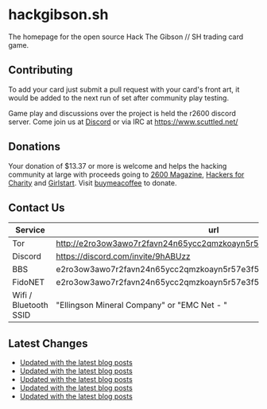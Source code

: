 # hackgibson.sh
The homepage for the open source Hack The Gibson // SH trading card game.


## Contributing

To add your card just submit a pull request with your card's front art, it would be added to the next run of set after community play testing.

Game play and discussions over the project is held the r2600 discord server. Come join us at [Discord](https://discord.com/invite/9hABUzz) or via IRC at https://www.scuttled.net/


## Donations

Your donation of $13.37 or more is welcome and helps the hacking community at large with proceeds going to [2600 Magazine](https://2600.com/), [Hackers for Charity](https://hackersforcharity.org) and [Girlstart](https://girlstart.org).  Visit [buymeacoffee](https://www.buymeacoffee.com/hackgibson.sh) to donate.


## Contact Us

Service | url
-|-
Tor | http://e2ro3ow3awo7r2favn24n65ycc2qmzkoayn5r57e3f56nvjwdcgg32ad.onion
Discord | https://discord.com/invite/9hABUzz
BBS | e2ro3ow3awo7r2favn24n65ycc2qmzkoayn5r57e3f56nvjwdcgg32ad.onion:23
FidoNET | e2ro3ow3awo7r2favn24n65ycc2qmzkoayn5r57e3f56nvjwdcgg32ad.onion:24554
Wifi / Bluetooth SSID | "Ellingson Mineral Company" or "EMC Net - <fidonet address>"

## Latest Changes
<!-- BLOG-POST-LIST:START -->
- [Updated with the latest blog posts](https://github.com/DFW2600/hackgibson.sh/commit/a5b4cad0098d6ca8ea7227d8c5db6ab2f45f2d0a)
- [Updated with the latest blog posts](https://github.com/DFW2600/hackgibson.sh/commit/08efeae8296f0dabae0809cb6f31f8a2578a866b)
- [Updated with the latest blog posts](https://github.com/DFW2600/hackgibson.sh/commit/630d3aabd0efc71430b294c894984fdaac6383f3)
- [Updated with the latest blog posts](https://github.com/DFW2600/hackgibson.sh/commit/ed81b28cd4ca48d9ce6770fd4987696ebd958461)
- [Updated with the latest blog posts](https://github.com/DFW2600/hackgibson.sh/commit/f69b02e0fce9aedb860b3260a94c9cb2226e8ed1)
<!-- BLOG-POST-LIST:END -->
